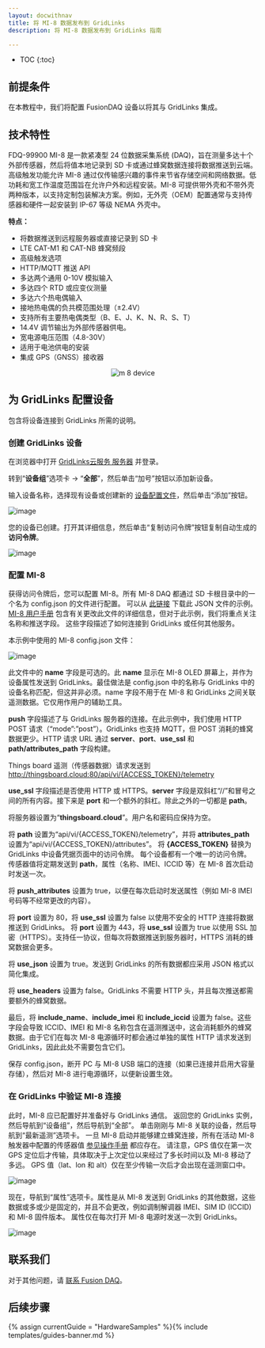 ```yaml
---
layout: docwithnav
title: 将 MI-8 数据发布到 GridLinks
description: 将 MI-8 数据发布到 GridLinks 指南

---
```


* TOC
{:toc}

## 前提条件

在本教程中，我们将配置 FusionDAQ 设备以将其与 GridLinks 集成。

## 技术特性

FDQ-99900 MI-8 是一款紧凑型 24 位数据采集系统 (DAQ)，旨在测量多达十个外部传感器，然后将值本地记录到 SD 卡或通过蜂窝数据连接将数据推送到云端。高级触发功能允许 MI-8 通过仅传输感兴趣的事件来节省存储空间和网络数据。低功耗和宽工作温度范围旨在允许户外和远程安装。MI-8 可提供带外壳和不带外壳两种版本，以支持定制包装解决方案。例如，无外壳（OEM）配置通常与支持传感器和硬件一起安装到 IP-67 等级 NEMA 外壳中。

**特点：**
* 将数据推送到远程服务器或直接记录到 SD 卡
* LTE CAT-M1 和 CAT-NB 蜂窝频段
* 高级触发选项
* HTTP/MQTT 推送 API
* 多达两个通用 0-10V 模拟输入
* 多达四个 RTD 或应变仪测量
* 多达六个热电偶输入
* 接地热电偶的负共模范围处理（±2.4V）
* 支持所有主要热电偶类型（B、E、J、K、N、R、S、T）
* 14.4V 调节输出为外部传感器供电。
* 宽电源电压范围（4.8-30V）
* 适用于电池供电的安装
* 集成 GPS（GNSS）接收器

<p align="center">
   <img src="/images/samples/fusion-daq/m-8-device.png" alt="m 8 device">
</p>

## 为 GridLinks 配置设备

包含将设备连接到 GridLinks 所需的说明。

### 创建 GridLinks 设备

在浏览器中打开 [GridLinks云服务 服务器](https://cloud.codingas.com/) 并登录。

转到“**设备组**”选项卡 -> “**全部**”，然后单击“加号”按钮以添加新设备。

输入设备名称，选择现有设备或创建新的 [设备配置文件](https://docs.codingas.com/docs/user-guide/device-profiles/)，然后单击“添加”按钮。

![image](/images/samples/fusion-daq/fusion-daq-mi-8-create-device-1.png)

您的设备已创建。打开其详细信息，然后单击“复制访问令牌”按钮复制自动生成的 **访问令牌**。

![image](/images/samples/fusion-daq/fusion-daq-mi-8-create-device-2.png)

### 配置 MI-8

获得访问令牌后，您可以配置 MI-8。所有 MI-8 DAQ 都通过 SD 卡根目录中的一个名为 config.json 的文件进行配置。
可以从 [此链接](/docs/samples/fusion-daq/resources/config.json) 下载此 JSON 文件的示例。
[MI-8 用户手册](https://fusiondaq.com/wp-content/uploads/2023/01/LTEdaq_OperatingManual-1.pdf) 包含有关更改此文件的详细信息，但对于此示例，我们将重点关注名称和推送字段。
这些字段描述了如何连接到 GridLinks 或任何其他服务。

本示例中使用的 MI-8 config.json 文件：

![image](/images/samples/fusion-daq/fusion-daq-config-json.png)

此文件中的 **name** 字段是可选的。此 **name** 显示在 MI-8 OLED 屏幕上，并作为设备属性发送到 GridLinks。最佳做法是 config.json 中的名称与 GridLinks 中的设备名称匹配，但这并非必须。name 字段不用于在 MI-8 和 GridLinks 之间关联遥测数据。它仅用作用户的辅助工具。

**push** 字段描述了与 GridLinks 服务器的连接。在此示例中，我们使用 HTTP POST 请求（“mode”:”post”）。GridLinks 也支持 MQTT，但 POST 消耗的蜂窝数据更少。HTTP 请求 URL 通过 **server**、**port**、**use_ssl** 和 **path/attributes_path** 字段构建。

Things board 遥测（传感器数据）请求发送到 http://thingsboard.cloud:80/api/vi/{ACCESS_TOKEN}/telemetry

**use_ssl** 字段描述是否使用 HTTP 或 HTTPS。**server** 字段是双斜杠“//”和冒号之间的所有内容。接下来是 **port** 和一个额外的斜杠。除此之外的一切都是 **path**。

将服务器设置为“**thingsboard.cloud**”。用户名和密码应保持为空。

将 **path** 设置为“api/vi/{ACCESS_TOKEN}/telemetry”，并将 **attributes_path** 设置为“api/vi/{ACCESS_TOKEN}/attributes”。
将 **{ACCESS_TOKEN}** 替换为 GridLinks 中设备凭据页面中的访问令牌。
每个设备都有一个唯一的访问令牌。
传感器值将定期发送到 **path**，属性（名称、IMEI、ICCID 等）在 MI-8 首次启动时发送一次。

将 **push_attributes** 设置为 true，以便在每次启动时发送属性（例如 MI-8 IMEI 号码等不经常更改的内容）。

将 **port** 设置为 80，将 **use_ssl** 设置为 false 以使用不安全的 HTTP 连接将数据推送到 GridLinks。
将 **port** 设置为 443，将 **use_ssl** 设置为 true 以使用 SSL 加密（HTTPS）。支持任一协议，但每次将数据推送到服务器时，HTTPS 消耗的蜂窝数据会更多。

将 **use_json** 设置为 true。发送到 GridLinks 的所有数据都应采用 JSON 格式以简化集成。

将 **use_headers** 设置为 false。GridLinks 不需要 HTTP 头，并且每次推送都需要额外的蜂窝数据。

最后，将 **include_name**、**include_imei** 和 **include_iccid** 设置为 false。这些字段会导致 ICCID、IMEI 和 MI-8 名称包含在遥测推送中，这会消耗额外的蜂窝数据。由于它们在每次 MI-8 电源循环时都会通过单独的属性 HTTP 请求发送到 GridLinks，因此此处不需要包含它们。

保存 config.json，断开 PC 与 MI-8 USB 端口的连接（如果已连接并启用大容量存储），然后对 MI-8 进行电源循环，以便新设置生效。

### 在 GridLinks 中验证 MI-8 连接

此时，MI-8 应已配置好并准备好与 GridLinks 通信。
返回您的 GridLinks 实例，然后导航到“设备组”，然后导航到“全部”。
单击刚刚与 MI-8 关联的设备，然后导航到“最新遥测”选项卡。
一旦 MI-8 启动并能够建立蜂窝连接，所有在活动 MI-8 触发器中配置的传感器值 [参见操作手册](https://fusiondaq.com/wp-content/uploads/2023/01/LTEdaq_OperatingManual-1.pdf) 都应存在。
请注意，GPS 值仅在第一次 GPS 定位后才传输，具体取决于上次定位以来经过了多长时间以及 MI-8 移动了多远。
GPS 值（lat、lon 和 alt）仅在至少传输一次后才会出现在遥测窗口中。

![image](/images/samples/fusion-daq/fusion-daq-mi-8-latest-telemetry-1.png)

现在，导航到“属性”选项卡。属性是从 MI-8 发送到 GridLinks 的其他数据，这些数据或多或少是固定的，并且不会更改，例如调制解调器 IMEI、SIM ID (ICCID) 和 MI-8 固件版本。
属性仅在每次打开 MI-8 电源时发送一次到 GridLinks。

![image](/images/samples/fusion-daq/fusion-daq-mi-8-attributes-1.png)

## 联系我们

对于其他问题，请 [联系 Fusion DAQ](https://fusiondaq.com/contact/)。

## 后续步骤

{% assign currentGuide = "HardwareSamples" %}{% include templates/guides-banner.md %}